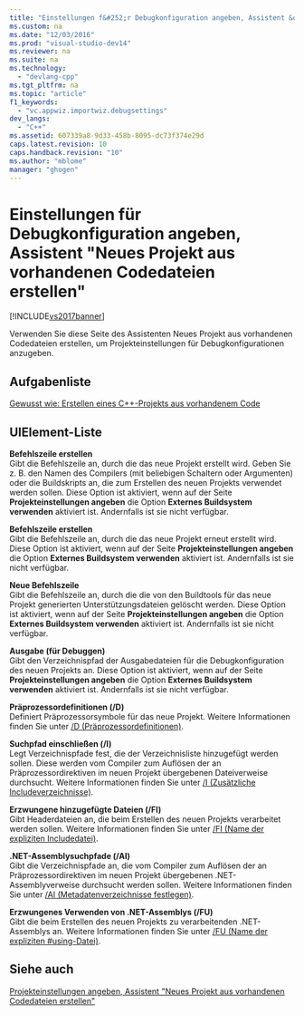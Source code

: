 ```yaml
---
title: "Einstellungen f&#252;r Debugkonfiguration angeben, Assistent &quot;Neues Projekt aus vorhandenen Codedateien erstellen&quot;"
ms.custom: na
ms.date: "12/03/2016"
ms.prod: "visual-studio-dev14"
ms.reviewer: na
ms.suite: na
ms.technology: 
  - "devlang-cpp"
ms.tgt_pltfrm: na
ms.topic: "article"
f1_keywords: 
  - "vc.appwiz.importwiz.debugsettings"
dev_langs: 
  - "C++"
ms.assetid: 607339a8-9d33-458b-8095-dc73f374e29d
caps.latest.revision: 10
caps.handback.revision: "10"
ms.author: "mblome"
manager: "ghogen"
---
```

# Einstellungen f&#252;r Debugkonfiguration angeben, Assistent &quot;Neues Projekt aus vorhandenen Codedateien erstellen&quot;
[!INCLUDE[vs2017banner](../assembler/inline/includes/vs2017banner.md)]

Verwenden Sie diese Seite des Assistenten Neues Projekt aus vorhandenen Codedateien erstellen, um Projekteinstellungen für Debugkonfigurationen anzugeben.  
  
## Aufgabenliste  
 [Gewusst wie: Erstellen eines C\+\+\-Projekts aus vorhandenem Code](../ide/how-to-create-a-cpp-project-from-existing-code.md)  
  
## UIElement-Liste  
 **Befehlszeile erstellen**  
 Gibt die Befehlszeile an, durch die das neue Projekt erstellt wird.  Geben Sie z. B. den Namen des Compilers \(mit beliebigen Schaltern oder Argumenten\) oder die Buildskripts an, die zum Erstellen des neuen Projekts verwendet werden sollen.  Diese Option ist aktiviert, wenn auf der Seite **Projekteinstellungen angeben** die Option **Externes Buildsystem verwenden** aktiviert ist. Andernfalls ist sie nicht verfügbar.  
  
 **Befehlszeile erstellen**  
 Gibt die Befehlszeile an, durch die das neue Projekt erneut erstellt wird.  Diese Option ist aktiviert, wenn auf der Seite **Projekteinstellungen angeben** die Option **Externes Buildsystem verwenden** aktiviert ist. Andernfalls ist sie nicht verfügbar.  
  
 **Neue Befehlszeile**  
 Gibt die Befehlszeile an, durch die die von den Buildtools für das neue Projekt generierten Unterstützungsdateien gelöscht werden.  Diese Option ist aktiviert, wenn auf der Seite **Projekteinstellungen angeben** die Option **Externes Buildsystem verwenden** aktiviert ist. Andernfalls ist sie nicht verfügbar.  
  
 **Ausgabe \(für Debuggen\)**  
 Gibt den Verzeichnispfad der Ausgabedateien für die Debugkonfiguration des neuen Projekts an.  Diese Option ist aktiviert, wenn auf der Seite **Projekteinstellungen angeben** die Option **Externes Buildsystem verwenden** aktiviert ist. Andernfalls ist sie nicht verfügbar.  
  
 **Präprozessordefinitionen \(\/D\)**  
 Definiert Präprozessorsymbole für das neue Projekt.  Weitere Informationen finden Sie unter [\/D \(Präprozessordefinitionen\)](../build/reference/d-preprocessor-definitions.md).  
  
 **Suchpfad einschließen \(\/I\)**  
 Legt Verzeichnispfade fest, die der Verzeichnisliste hinzugefügt werden sollen. Diese werden vom Compiler zum Auflösen der an Präprozessordirektiven im neuen Projekt übergebenen Dateiverweise durchsucht.  Weitere Informationen finden Sie unter [\/I \(Zusätzliche Includeverzeichnisse\)](../build/reference/i-additional-include-directories.md).  
  
 **Erzwungene hinzugefügte Dateien \(\/FI\)**  
 Gibt Headerdateien an, die beim Erstellen des neuen Projekts verarbeitet werden sollen.  Weitere Informationen finden Sie unter [\/FI \(Name der expliziten Includedatei\)](../build/reference/fi-name-forced-include-file.md).  
  
 **.NET\-Assemblysuchpfade \(\/AI\)**  
 Gibt die Verzeichnispfade an, die vom Compiler zum Auflösen der an Präprozessordirektiven im neuen Projekt übergebenen .NET\-Assemblyverweise durchsucht werden sollen.  Weitere Informationen finden Sie unter [\/AI \(Metadatenverzeichnisse festlegen\)](../build/reference/ai-specify-metadata-directories.md).  
  
 **Erzwungenes Verwenden von .NET\-Assemblys \(\/FU\)**  
 Gibt die beim Erstellen des neuen Projekts zu verarbeitenden .NET\-Assemblys an.  Weitere Informationen finden Sie unter [\/FU \(Name der expliziten \#using\-Datei\)](../build/reference/fu-name-forced-hash-using-file.md).  
  
## Siehe auch  
 [Projekteinstellungen angeben, Assistent "Neues Projekt aus vorhandenen Codedateien erstellen"](../ide/specify-project-settings-create-new-project-from-existing-code-files-wizard.md)